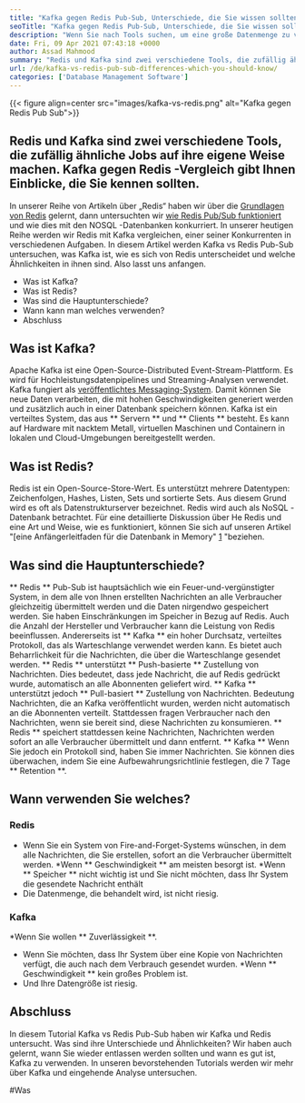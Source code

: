 ```yaml
---
title: "Kafka gegen Redis Pub-Sub, Unterschiede, die Sie wissen sollten" 
seoTitle: "Kafka gegen Redis Pub-Sub, Unterschiede, die Sie wissen sollten" 
description: "Wenn Sie nach Tools suchen, um eine große Datenmenge zu verwalten und zwischen Kafka und Redis zu verwechseln. Dieser Artikel Kafka vs Redis Pub-Sub hilft Ihnen." 
date: Fri, 09 Apr 2021 07:43:18 +0000
author: Assad Mahmood
summary: "Redis und Kafka sind zwei verschiedene Tools, die zufällig ähnliche Jobs auf ihre eigene Weise machen. Kafka gegen Redis -Vergleich gibt Ihnen Einblicke, die Sie kennen sollten." 
url: /de/kafka-vs-redis-pub-sub-differences-which-you-should-know/
categories: ['Database Management Software']
---
```


{{< figure align=center src="images/kafka-vs-redis.png" alt="Kafka gegen Redis Pub Sub">}}


## Redis und Kafka sind zwei verschiedene Tools, die zufällig ähnliche Jobs auf ihre eigene Weise machen. Kafka gegen Redis -Vergleich gibt Ihnen Einblicke, die Sie kennen sollten.
In unserer Reihe von Artikeln über „Redis“ haben wir über die [Grundlagen von Redis][1] gelernt, dann untersuchten wir [wie Redis Pub/Sub funktioniert][2] und wie dies mit den NOSQL -Datenbanken konkurriert. In unserer heutigen Reihe werden wir Redis mit Kafka vergleichen, einer seiner Konkurrenten in verschiedenen Aufgaben. In diesem Artikel werden Kafka vs Redis Pub-Sub untersuchen, was Kafka ist, wie es sich von Redis unterscheidet und welche Ähnlichkeiten in ihnen sind. Also lasst uns anfangen.
  * Was ist Kafka?
  * Was ist Redis?
  * Was sind die Hauptunterschiede?
  * Wann kann man welches verwenden?
  * Abschluss

## Was ist Kafka?
Apache Kafka ist eine Open-Source-Distributed Event-Stream-Plattform. Es wird für Hochleistungsdatenpipelines und Streaming-Analysen verwendet. Kafka fungiert als [veröffentlichtes Messaging-System][3]. Damit können Sie neue Daten verarbeiten, die mit hohen Geschwindigkeiten generiert werden und zusätzlich auch in einer Datenbank speichern können.
Kafka ist ein verteiltes System, das aus ** Servern ** und ** Clients ** besteht. Es kann auf Hardware mit nacktem Metall, virtuellen Maschinen und Containern in lokalen und Cloud-Umgebungen bereitgestellt werden.

## Was ist Redis?
Redis ist ein Open-Source-Store-Wert. Es unterstützt mehrere Datentypen: Zeichenfolgen, Hashes, Listen, Sets und sortierte Sets. Aus diesem Grund wird es oft als Datenstrukturserver bezeichnet.
Redis wird auch als NoSQL -Datenbank betrachtet. Für eine detaillierte Diskussion über He Redis und eine Art und Weise, wie es funktioniert, können Sie sich auf unseren Artikel "[eine Anfängerleitfaden für die Datenbank in Memory" [1] "beziehen.

## Was sind die Hauptunterschiede?
** Redis ** Pub-Sub ist hauptsächlich wie ein Feuer-und-vergünstigter System, in dem alle von Ihnen erstellten Nachrichten an alle Verbraucher gleichzeitig übermittelt werden und die Daten nirgendwo gespeichert werden. Sie haben Einschränkungen im Speicher in Bezug auf Redis. Auch die Anzahl der Hersteller und Verbraucher kann die Leistung von Redis beeinflussen.
Andererseits ist ** Kafka ** ein hoher Durchsatz, verteiltes Protokoll, das als Warteschlange verwendet werden kann. Es bietet auch Beharrlichkeit für die Nachrichten, die über die Warteschlange gesendet werden.
** Redis ** unterstützt ** Push-basierte ** Zustellung von Nachrichten. Dies bedeutet, dass jede Nachricht, die auf Redis gedrückt wurde, automatisch an alle Abonnenten geliefert wird.
** Kafka ** unterstützt jedoch ** Pull-basiert ** Zustellung von Nachrichten. Bedeutung Nachrichten, die an Kafka veröffentlicht wurden, werden nicht automatisch an die Abonnenten verteilt. Stattdessen fragen Verbraucher nach den Nachrichten, wenn sie bereit sind, diese Nachrichten zu konsumieren.
** Redis ** speichert stattdessen keine Nachrichten, Nachrichten werden sofort an alle Verbraucher übermittelt und dann entfernt. ** Kafka ** Wenn Sie jedoch ein Protokoll sind, haben Sie immer Nachrichten. Sie können dies überwachen, indem Sie eine Aufbewahrungsrichtlinie festlegen, die 7 Tage ** Retention **.

## Wann verwenden Sie welches?

### Redis
  * Wenn Sie ein System von Fire-and-Forget-Systems wünschen, in dem alle Nachrichten, die Sie erstellen, sofort an die Verbraucher übermittelt werden.
  *Wenn ** Geschwindigkeit ** am meisten besorgt ist.
  *Wenn ** Speicher ** nicht wichtig ist und Sie nicht möchten, dass Ihr System die gesendete Nachricht enthält
  * Die Datenmenge, die behandelt wird, ist nicht riesig.

### Kafka
  *Wenn Sie wollen ** Zuverlässigkeit **.
  * Wenn Sie möchten, dass Ihr System über eine Kopie von Nachrichten verfügt, die auch nach dem Verbrauch gesendet wurden.
  *Wenn ** Geschwindigkeit ** kein großes Problem ist.
  * Und Ihre Datengröße ist riesig.

## Abschluss
In diesem Tutorial Kafka vs Redis Pub-Sub haben wir Kafka und Redis untersucht. Was sind ihre Unterschiede und Ähnlichkeiten? Wir haben auch gelernt, wann Sie wieder entlassen werden sollten und wann es gut ist, Kafka zu verwenden. In unseren bevorstehenden Tutorials werden wir mehr über Kafka und eingehende Analyse untersuchen.

  
[1]: https://blog.containerize.com/database-management-software/a-beginners-guide-to-redis-in-memory-database/
[2]: https://blog.containerize.com/database-management-software/introduction-to-redis-pubsub-and-how-does-it-work/
[3]: https://blog.containerize.com/database-management-software/introduction-to-redis-pubsub-and-how-does-it-work/

#Was
